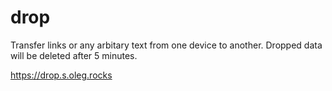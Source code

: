 # drop

Transfer links or any arbitary text from one device to another. Dropped data will be deleted after 5 minutes.

https://drop.s.oleg.rocks
